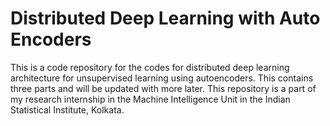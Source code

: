 # Distributed Deep Learning with Auto Encoders

This is a code repository for the codes for distributed deep learning architecture for unsupervised learning using autoencoders. This contains three parts and will be updated with more later. This repository is a part of my research internship in the Machine Intelligence Unit in the Indian Statistical Institute, Kolkata.

